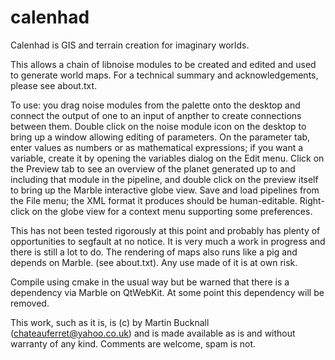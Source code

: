 # calenhad
Calenhad is GIS and terrain creation for imaginary worlds.

This allows a chain of libnoise modules to be created and edited and used to generate world maps. For a technical summary and acknowledgements, please see about.txt.

To use: you drag noise modules from the palette onto the desktop and connect the output of one to an input of anpther to create connections between them. Double click on the noise module icon on the desktop to bring up a window allowing editing of parameters. On the parameter tab, enter values as numbers or as mathematical expressions; if you want a variable, create it by opening the variables dialog on the Edit menu. Click on the Preview tab to see an overview of the planet generated up to and including that module in the pipeline, and double click on the preview itself to bring up the Marble interactive globe view. Save and load pipelines from the File menu; the XML format it produces should be human-editable. Right-click on the globe view for a context menu supporting some preferences.
  
This has not been tested rigorously at this point and probably has plenty of opportunities to segfault at no notice. It is very much a work in progress and there is still a lot to do. The rendering of maps also runs like a pig and depends on Marble. (see about.txt). Any use made of it is at own risk. 

Compile using cmake in the usual way but be warned that there is a dependency via Marble on QtWebKit. At some point this dependency will be removed.

This work, such as it is, is (c) by Martin Bucknall (chateauferret@yahoo.co.uk) and is made available as is and without warranty of any kind. Comments are welcome, spam is not.
